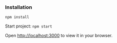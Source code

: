 ### Installation

`npm install`

Start project:
`npm start`

Open [http://localhost:3000](http://localhost:3000) to view it in your browser.

